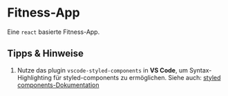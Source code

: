 # Fitness-App

Eine `react` basierte Fitness-App.

## Tipps & Hinweise

1. Nutze das plugin `vscode-styled-components` in **VS Code**, um Syntax-Highlighting für styled-components zu ermöglichen.
   Siehe auch: [styled components-Dokumentation](https://styled-components.com/)
